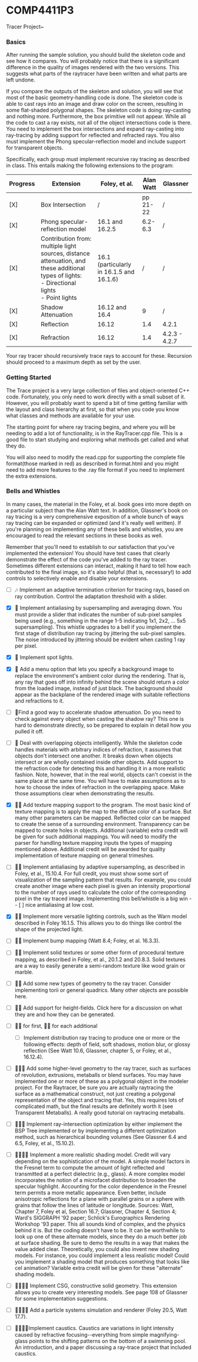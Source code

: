 # COMP4411P3
Tracer Project~

### Basics
After running the sample solution, you should build the skeleton code and see how it compares. You will probably notice that there is a significant difference in the quality of images rendered with the two versions. This suggests what parts of the raytracer have been written and what parts are left undone.

If you compare the outputs of the skeleton and solution, you will see that most of the basic geometry-handling code is done. The skeleton code is able to cast rays into an image and draw color on the screen, resulting in some flat-shaded polygonal shapes.  The skeleton code is doing ray-casting and nothing more.  Furthermore, the box primitive will not appear. While all the code to cast a ray exists, not all of the object intersections code is there.  You need to implement the box intersections and expand ray-casting into ray-tracing by adding support for reflected and refracted rays. You also must implement the Phong specular-reflection model and include support for transparent objects.

Specifically, each group must implement recursive ray tracing as described in class. This entails making the following extensions to the program:

| Progress | Extension | Foley, et al. | Alan Watt | Glassner |
| -------- | -------- | -------- | -------- | -------- |
| [X] | Box Intersection | / | pp 21-22 | / |
| [X] | Phong specular-reflection model | 16.1 and 16.2.5 | 6.2-6.3 | / 
| [X] | Contribution from: multiple light sources, distance attenuation, and these additional types of lights: <br /> - Directional lights <br /> - Point lights | 16.1 (particularly in 16.1.5 and 16.1.6) | / | / |
| [X] | Shadow Attenuation | 16.12 and 16.4 | 9 | / |
| [X] | Reflection | 16.12 | 1.4 | 4.2.1 |
| [X] | Refraction | 16.12 | 1.4 | 4.2.3 - 4.2.7 |

Your ray tracer should recursively trace rays to account for these. Recursion should proceed to a maximum depth as set by the user.

### Getting Started
The Trace project is a very large collection of files and object-oriented C++ code. Fortunately, you only need to work directly with a small subset of it. However, you will probably want to spend a bit of time getting familiar with the layout and class hierarchy at first, so that when you code you know what classes and methods are available for your use.

The starting point for where ray tracing begins, and where you will be needing to add a lot of functionality, is in the RayTracer.cpp file. This is a good file to start studying and exploring what methods get called and what they do.

You will also need to modify the read.cpp for supporting the complete file format(those marked in red) as described in format.html and you might need to add more features to the .ray file format if you need to implement the extra extensions.

### Bells and Whistles
In many cases, the material in the Foley, et al. book goes into more depth on a particular subject than the Alan Watt text. In addition, Glassner's book on ray tracing is a very comprehensive exposition of a whole bunch of ways ray tracing can be expanded or optimized (and it's really well written). If you're planning on implementing any of these bells and whistles, you are encouraged to read the relevant sections in these books as well.

Remember that you'll need to establish to our satisfaction that you've implemented the extension! You should have test cases that clearly demonstrate the effect of the code you've added to the ray tracer. Sometimes different extensions can interact, making it hard to tell how each contributed to the final image, so it's also helpful (that is, necessary!) to add controls to selectively enable and disable your extensions.

- [ ] :notes: Implement an adaptive termination criterion for tracing rays, based on ray contribution.  Control the adaptation threshold with a slider.

- [X] :bell: Implement antialiasing by supersampling and averaging down.  You must provide a slider that indicates the number of sub-pixel samples being used (e.g., something in the range 1-5 indicating 1x1, 2x2, ... 5x5 supersampling). This whistle upgrades to a bell if you implement the first stage of distribution ray tracing by jittering the sub-pixel samples.  The noise introduced by jittering should be evident when casting 1 ray per pixel.

- [X] :bell: Implement spot lights.

- [X] :bell: Add a menu option that lets you specify a background image to replace the environment's ambient color during the rendering.  That is, any ray that goes off into infinity behind the scene should return a color from the loaded image, instead of just black.  The background should appear as the backplane of the rendered image with suitable reflections and refractions to it.

- [ ] :bell:Find a good way to accelerate shadow attenuation.  Do you need to check against every object when casting the shadow ray?  This one is hard to demonstrate directly, so be prepared to explain in detail how you pulled it off.

- [ ] :bell: Deal with overlapping objects intelligently.  While the skeleton code handles materials with arbitrary indices of refraction, it assumes that objects don't intersect one another. It breaks down when objects intersect or are wholly contained inside other objects. Add support to the refraction code for detecting this and handling it in a more realistic fashion.  Note, however, that in the real world, objects can't coexist in the same place at the same time. You will have to make assumptions as to how to choose the index of refraction in the overlapping space.  Make those assumptions clear when demonstrating the results.

- [X] :bell::notes: Add texture mapping support to the program. The most basic kind of texture mapping is to apply the map to the diffuse color of a surface. But many other parameters can be mapped. Reflected color can be mapped to create the sense of a surrounding environment. Transparency can be mapped to create holes in objects. Additional (variable) extra credit will be given for such additional mappings.  You will need to modify the parser for handling texture mapping inputs the types of mapping mentioned above.  Additional credit will be awarded for quality implementation of texture mapping on general trimeshes.

- [ ] :bell::notes: Implement antialiasing by adaptive supersampling, as described in Foley, et al., 15.10.4.  For full credit, you must show some sort of visualization of the sampling pattern that results.  For example, you could create another image where each pixel is given an intensity proportional to the number of rays used to calculate the color of the corresponding pixel in the ray traced image.  Implementing this bell/whistle is a big win -- [ ] nice antialiasing at low cost.

- [X] :bell::notes: Implement more versatile lighting controls, such as the Warn model described in Foley 16.1.5. This allows you to do things like control the shape of the projected light.

- [ ] :bell::bell: Implement bump mapping (Watt 8.4; Foley, et al. 16.3.3).

- [ ] :bell::bell: Implement solid textures or some other form of procedural texture mapping, as described in Foley, et al., 20.1.2 and 20.8.3. Solid textures are a way to easily generate a semi-random texture like wood grain or marble.

- [ ] :bell::bell: Add some new types of geometry to the ray tracer. Consider implementing torii or general quadrics. Many other objects are possible here.

- [ ] :bell::bell: Add support for height-fields. Click here for a discussion on what they are and how they can be generated.  

- [ ] :bell::bell: for first, :bell::notes: for each additional
	- [ ] Implement distribution ray tracing to produce one or more or the following effects: depth of field, soft shadows, motion blur, or glossy reflection (See Watt 10.6, Glassner, chapter 5, or Foley, et al., 16.12.4).

- [ ] :bell::bell::bell: Add some higher-level geometry to the ray tracer, such as surfaces of revolution, extrusions, metaballs or blend surfaces.  You may have implemented one or more of these as a polygonal object in the modeler project.  For the Raytracer, be sure you are actually raytracing the surface as a mathematical construct, not just creating a polygonal representation of the object and tracing that.  Yes, this requires lots of complicated math, but the final results are definitely worth it (see Transparent Metaballs).  A really good tutorial on raytracing metaballs.

- [ ] :bell::bell::bell: Implement ray-intersection optimization by either implement the BSP Tree implemented or by implementing a different optimization method, such as hierarchical bounding volumes (See Glassner 6.4 and 6.5, Foley, et al., 15.10.2).

- [ ] :bell::bell::bell::bell: Implement a more realistic shading model. Credit will vary depending on the sophistication of the model. A simple model factors in the Fresnel term to compute the amount of light reflected and transmitted at a perfect dielectric (e.g., glass). A more complex model incorporates the notion of a microfacet distribution to broaden the specular highlight. Accounting for the color dependence in the Fresnel term permits a more metallic appearance. Even better, include anisotropic reflections for a plane with parallel grains or a sphere with grains that follow the lines of latitude or longitude. Sources: Watt, Chapter 7, Foley et al, Section 16.7; Glassner, Chapter 4, Section 4; Ward's SIGGRAPH '92 paper; Schlick's Eurographics Rendering Workshop '93 paper.
	This all sounds kind of complex, and the physics behind it is. But the coding doesn't have to be. It can be worthwhile to look up one of these alternate models, since they do a much better job at surface shading.  Be sure to demo the results in a way that makes the value added clear.
	Theoretically, you could also invent new shading models. For instance, you could implement a less realistic model! Could you implement a shading model that produces something that looks like cel animation? Variable extra credit will be given for these "alternate" shading models. 

- [ ] :bell::bell::bell::bell: Implement CSG, constructive solid geometry. This extension allows you to create very interesting models. See page 108 of Glassner for some implementation suggestions.

- [ ] :bell::bell::bell::bell: Add a particle systems simulation and renderer (Foley 20.5, Watt 17.7).

- [ ] :bell::bell::bell::bell:Implement caustics.  Caustics are variations in light intensity caused by refractive focusing--everything from simple magnifying-glass points to the shifting patterns on the bottom of a swimming pool.  An introduction, and a paper discussing a ray-trace project that included caustics.
